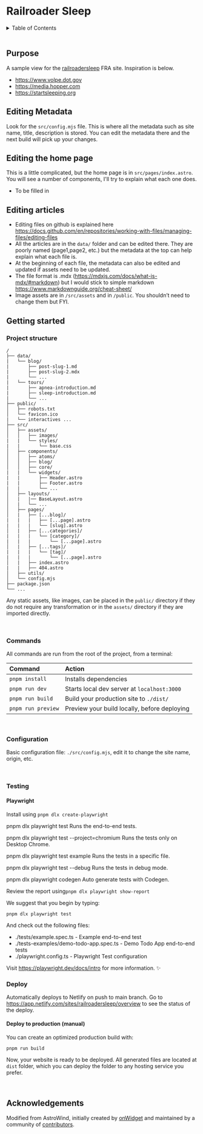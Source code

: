 # Railroader Sleep

<details>
<summary>Table of Contents</summary>

- [Railroader Sleep](#railroader-sleep)
  - [Purpose](#purpose)
  - [Editing Metadata](#editing-metadata)
  - [Editing the home page](#editing-the-home-page)
  - [Editing articles](#editing-articles)
  - [Getting started](#getting-started)
    - [Project structure](#project-structure)
    - [Commands](#commands)
    - [Configuration](#configuration)
    - [Testing](#testing)
      - [Playwright](#playwright)
    - [Deploy](#deploy)
      - [Deploy to production (manual)](#deploy-to-production-manual)
  - [Acknowledgements](#acknowledgements)

</details>

<br>

## Purpose

A sample view for the [railroadersleep](https://railroadersleep.fra.dot.gov/improve/overview) FRA site. Inspiration is below.
- https://www.volpe.dot.gov
- https://media.hopper.com
- https://startsleeping.org


## Editing Metadata
Look for the `src/config.mjs` file. This is where all the metadata such as site name, title, description is stored. You can edit the metadata there and the next build will pick up your changes.
## Editing the home page
This is a little complicated, but the home page is in `src/pages/index.astro`. You will see a number of components, I\'ll try to explain what each one does.

- To be filled in

## Editing articles



-	Editing files on github is explained here https://docs.github.com/en/repositories/working-with-files/managing-files/editing-files
-	All the articles are in the `data/` folder and can be edited there. They are poorly named (page1,page2, etc.) but the metadata at the top can help explain what each file is.
-	At the beginning of each file, the metadata can also be edited and updated if assets need to be updated.
-	The file format is .mdx (https://mdxjs.com/docs/what-is-mdx/#markdown) but I would stick to simple markdown https://www.markdownguide.org/cheat-sheet/
-	Image assets are in `/src/assets` and in `/public`. You shouldn’t need to change them but FYI.

## Getting started

### Project structure


```
/
├── data/
|   └── blog/
|       ├── post-slug-1.md
|       ├── post-slug-2.mdx
|       └── ...
|   └── tours/
|       ├── apnea-introduction.md
|       ├── sleep-introduction.md
|       └── ...
├── public/
│   ├── robots.txt
│   └── favicon.ico
|   └── interactives ...
├── src/
│   ├── assets/
│   │   ├── images/
|   |   └── styles/
|   |       └── base.css
│   ├── components/
│   │   ├── atoms/
│   │   ├── blog/
│   │   ├── core/
|   |   └── widgets/
|   |       ├── Header.astro
|   |       ├── Footer.astro
|   |       └── ...
│   ├── layouts/
│   |   |── BaseLayout.astro
│   |   └── ...
│   ├── pages/
│   |   ├── [...blog]/
|   |   |   ├── [...page].astro
|   |   |   └── [slug].astro
│   |   ├── [...categories]/
|   |   |   └── [category]/
|   |   |       └── [...page].astro
│   |   ├── [...tags]/
|   |   |   └── [tag]/
|   |   |       └── [...page].astro
│   |   ├── index.astro
|   |   ├── 404.astro
│   ├── utils/
│   └── config.mjs
├── package.json
└── ...
```

Any static assets, like images, can be placed in the `public/` directory if they do not require any transformation or in the `assets/` directory if they are imported directly.

<br>

### Commands

All commands are run from the root of the project, from a terminal:

| Command           | Action                                       |
| :---------------- | :------------------------------------------- |
| `pnpm install`     | Installs dependencies                        |
| `pnpm run dev`     | Starts local dev server at `localhost:3000`  |
| `pnpm run build`   | Build your production site to `./dist/`      |
| `pnpm run preview` | Preview your build locally, before deploying |

<br>

### Configuration

Basic configuration file: `./src/config.mjs`, edit it to change the site name, origin, etc.


<br>

### Testing
#### Playwright
Install using  `pnpm dlx create-playwright`

  pnpm dlx playwright test
    Runs the end-to-end tests.

  pnpm dlx playwright test --project=chromium
    Runs the tests only on Desktop Chrome.

  pnpm dlx playwright test example
    Runs the tests in a specific file.

  pnpm dlx playwright test --debug
    Runs the tests in debug mode.

  pnpm dlx playwright codegen
    Auto generate tests with Codegen.

Review the report using`pnpm dlx playwright show-report`


We suggest that you begin by typing:

    pnpm dlx playwright test

And check out the following files:
  - ./tests/example.spec.ts - Example end-to-end test
  - ./tests-examples/demo-todo-app.spec.ts - Demo Todo App end-to-end tests
  - ./playwright.config.ts - Playwright Test configuration

Visit https://playwright.dev/docs/intro for more information. ✨

### Deploy

Automatically deploys to Netlify on push to main branch. Go to https://app.netlify.com/sites/railroadersleep/overview to see the status of the deploy.

#### Deploy to production (manual)

You can create an optimized production build with:

```shell
pnpm run build
```

Now, your website is ready to be deployed. All generated files are located at
`dist` folder, which you can deploy the folder to any hosting service you
prefer.

<br>

## Acknowledgements

Modified from AstroWind, initially created by [onWidget](https://onwidget.com) and maintained by a community of [contributors](https://github.com/onwidget/astrowind/graphs/contributors).

